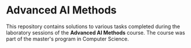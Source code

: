 # Advanced AI Methods

This repository contains solutions to various tasks completed during the laboratory sessions of the **Advanced AI Methods** course. The course was part of the master's program in Computer Science.
